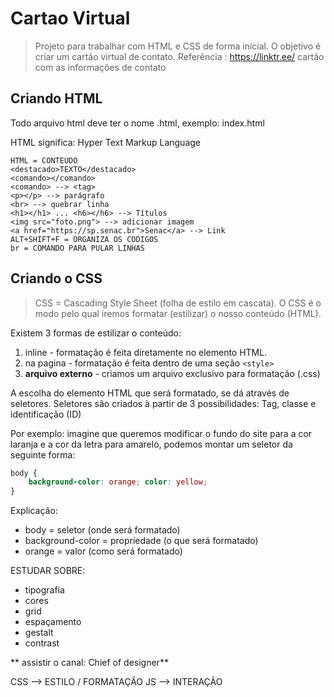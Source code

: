 # Cartao Virtual
>Projeto para trabalhar com HTML e CSS de forma inicial. O objetivo é criar um cartão virtual de contato. Referência : https://linktr.ee/
 cartão com as informações de contato

## Criando HTML
Todo arquivo html deve ter o nome .html, exemplo:
index.html

HTML significa: Hyper Text Markup Language
``` (CRIA UMA CAIXA PRETA)
HTML = CONTEÚDO
<destacado>TEXTO</destacado>
<comando></comando>
<comando> --> <tag>
<p></p> --> parágrafo
<br> --> quebrar linha
<h1></h1> ... <h6></h6> --> Títulos
<img src="foto.png"> --> adicionar imagem
<a href="https://sp.senac.br">Senac</a> --> Link
ALT+SHIFT+F = ORGANIZA OS CODIGOS
br = COMANDO PARA PULAR LINHAS
```

## Criando o CSS
> CSS = Cascading Style Sheet (folha de estilo em cascata). O CSS é o modo pelo qual iremos formatar (estilizar) o nosso conteúdo (HTML).

Existem 3 formas de estilizar o conteúdo:

1. inline - formatação é feita diretamente no elemento HTML.
2. na pagina - formatação é feita dentro de uma seção `<style>`
3. **arquivo externo** - criamos um arquivo exclusivo para formatação (.css)

A escolha do elemento HTML que será formatado, se dá através de seletores. Seletores são criados à partir de 3 possibilidades: Tag, classe e identificação (ID)

Por exemplo: imagine que queremos modificar o fundo do site para a cor laranja e a cor da letra para amarelo, podemos montar um seletor da seguinte forma:
```css
body {
    background-color: orange; color: yellow;
}
```
Explicação:
- body = seletor (onde será formatado)
- background-color = propriedade (o que será formatado)
- orange = valor (como será formatado)

ESTUDAR SOBRE:
- tipografia
- cores
- grid
- espaçamento
- gestalt
- contrast

** assistir o canal: Chief of designer**

CSS --> ESTILO / FORMATAÇÃO
JS --> INTERAÇÃO